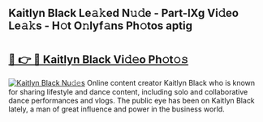 ## Kaitlyn Black Le𝚊𝚔ed N𝚞𝚍e - Part-lXg Vi𝚍eo Le𝚊𝚔s - H𝚘t O𝚗lyf𝚊ns Ph𝚘tos aptig

# <h2><a href="http://hf5cttc.feru.top/?c=Kaitlyn+Black">🔗 👉 🔴 Kaitlyn Black Vi𝚍𝚎o Ph𝚘t𝚘𝚜</a></h2>

[![Kaitlyn Black Nu𝚍𝚎s](https://i.imgur.com/0TWrTi3.gif)](http://hf5cttc.feru.top/?c=Kaitlyn+Black)
Online content creator Kaitlyn Black who is known for sharing lifestyle and dance content, including solo and collaborative dance performances and vlogs. The public eye has been on Kaitlyn Black lately, a man of great influence and power in the business world. 
